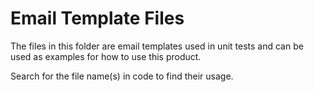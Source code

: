 ﻿# Email Template Files

The files in this folder are email templates used in unit tests and can be
used as examples for how to use this product.

Search for the file name(s) in code to find their usage.
